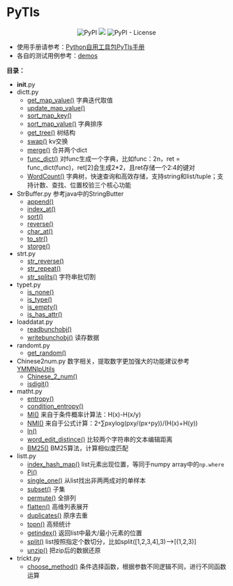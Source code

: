 # PyTls
<p align="center">
<img alt="PyPI" src="https://img.shields.io/pypi/v/PyTls.svg"></a>
<a href="https://travis-ci.org/sladesha/PyTls"><img src="https://travis-ci.org/sladesha/PyTls.svg?branch=master"></a>
<img alt="PyPI - License" src="https://img.shields.io/pypi/l/PyTls.svg"></a>
</p>

- 使用手册请参考：[Python自用工具包PyTls手册](http://www.shataowei.com/2019/07/29/Python自用工具包PyTls/)
- 各自的测试用例参考：[demos](demos.py#L6)

**目录：**
+ __init__.py
+ dictt.py
    + [get_map_value()](PyTls/dictt.py#L12)
    字典迭代取值
    + [update_map_value()](PyTls/dictt.py#L34)
    + [sort_map_key()](PyTls/dictt.py#L60)
    + [sort_map_value()](PyTls/dictt.py#L64)
    字典排序
    + [get_tree()](PyTls/dictt.py#L65)
    树结构
    + [swap()](PyTls/dictt.py#L71)
    kv交换
    + [merge()](PyTls/dictt.py#L76)
    合并两个dict
    + [func_dict()](PyTls/dictt.py#L93)
    对func生成一个字典，比如func：2n，ret = func_dict(func)，ret[2]会生成2*2，且ret存储一个2:4的键对
    + [WordCount()](PyTls/dictt.py#L104)
    字典树，快速查询和高效存储，支持string和list/tuple；支持计数、查找、位置校验三个核心功能
+ StrBuffer.py
参考java中的StringButter
    + [append()](PyTls/StrBuffer.py#L22)
    + [index_at()](PyTls/StrBuffer.py#L37)
    + [sort()](PyTls/StrBuffer.py#L47)
    + [reverse()](PyTls/StrBuffer.py#L50)
    + [char_at()](PyTls/StrBuffer.py#L53)
    + [to_str()](PyTls/StrBuffer.py#L58)
    + [storge()](PyTls/StrBuffer.py#L64)
+ strt.py
    + [str_reverse()](PyTls/strt.py#L14)
    + [str_repeat()](PyTls/dictt.py#L18)
    + [str_splits()](PyTls/dictt.py#L29)
    字符串批切割
+ typet.py
    + [is_none()](PyTls/strt.py#L11)
    + [is_type()](PyTls/dictt.py#L15)
    + [is_empty()](PyTls/dictt.py#L25)
    + [is_has_attr()](PyTls/dictt.py#L35)
+ loaddatat.py
    + [readbunchobj()](PyTls/loaddatat.py#L13)
    + [writebunchobj()](PyTls/loaddatat.py#L19)
    读存数据
+ randomt.py
    + [get_random()](PyTls/randomt.py#L32)
+ Chinese2num.py
数字相关，提取数字更加强大的功能建议参考[YMMNlpUtils](https://github.com/sladesha/machine_learning/blob/master/YMMNlpUtils/YMMNlpUtils/YMMNlpUtils.py)
    + [Chinese_2_num()](PyTls/Chinese2num.py#L20)
    + [isdigit()](PyTls/Chinese2num.py#L33)
+ matht.py
    + [entropy()](PyTls/matht.py#L14)
    + [condition_entropy()](PyTls/matht.py#L33)
    + [MI()](PyTls/matht.py#L60)
    来自于条件概率计算法：H(x)-H(x/y)
    + [NMI()](PyTls/matht.py#L66)
    来自于公式计算：2`*`∑pxylog(pxy/(px`*`py))/(H(x)+H(y))
    + [ln()](PyTls/matht.py#L93)
    + [word_edit_distince()](PyTls/matht.py#L98)
    比较两个字符串的文本编辑距离
    + [BM25()](PyTls/matht.py#L114)
    BM25算法，计算相似度匹配
+ listt.py    
    + [index_hash_map()](PyTls/listt.py#L10)
    list元素出现位置，等同于numpy array中的`np.where`
    + [Pi()](PyTls/listt.py#L26)
    + [single_one()](PyTls/listt.py#L38)
    从list找出非两两成对的单样本
    + [subset()](PyTls/listt.py#L44)
    子集
    + [permute()](PyTls/listt.py#L56)
    全排列
    + [flatten()](PyTls/listt.py#L70)
    高维列表展开
    + [duplicates()](PyTls/listt.py#L85)
    原序去重
    + [topn()](PyTls/listt.py#L95)
    高频统计
    + [getindex()](PyTls/listt.py#L109)
    返回list中最大/最小元素的位置
    + [split()](PyTls/listt.py#L125)
    list按照指定个数切分，比如split([1,2,3,4],3)-->[(1,2,3)]
    + [unzip()](PyTls/listt.py#L135)
    把zip后的数据还原
+ trickt.py
    + [choose_method()](PyTls/trickt.py#L10) 
    条件选择函数，根据参数不同逻辑不同，进行不同函数运算